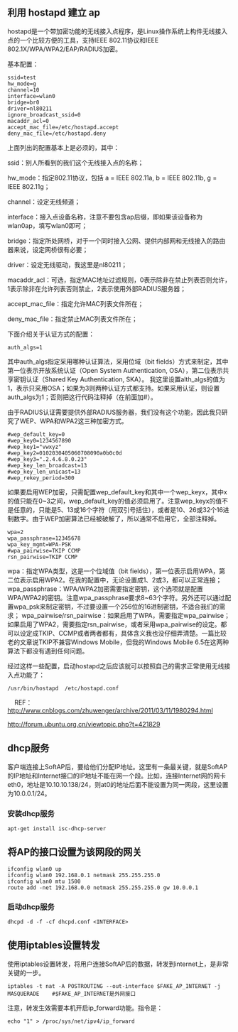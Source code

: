 ## 利用 hostapd 建立 ap  ## 

hostapd是一个带加密功能的无线接入点程序，是Linux操作系统上构件无线接入点的一个比较方便的工具，支持IEEE 802.11协议和IEEE 802.1X/WPA/WPA2/EAP/RADIUS加密。 

基本配置：

    ssid=test
    hw_mode=g
    channel=10
    interface=wlan0
    bridge=br0
    driver=nl80211
    ignore_broadcast_ssid=0
    macaddr_acl=0
    accept_mac_file=/etc/hostapd.accept
    deny_mac_file=/etc/hostapd.deny 
    
上面列出的配置基本上是必须的，其中：

ssid：别人所看到的我们这个无线接入点的名称； 

hw_mode：指定802.11协议，包括 a = IEEE 802.11a, b = IEEE 802.11b, g = IEEE 802.11g； 

channel：设定无线频道； 

interface：接入点设备名称，注意不要包含ap后缀，即如果该设备称为wlan0ap，填写wlan0即可； 

bridge：指定所处网桥，对于一个同时接入公网、提供内部网和无线接入的路由器来说，设定网桥很有必要； 

driver：设定无线驱动，我这里是nl80211； 

macaddr_acl：可选，指定MAC地址过滤规则，0表示除非在禁止列表否则允许，1表示除非在允许列表否则禁止，2表示使用外部RADIUS服务器； 

accept_mac_file：指定允许MAC列表文件所在； 

deny_mac_file：指定禁止MAC列表文件所在； 
 
下面介绍关于认证方式的配置： 

    auth_algs=1
 
其中auth_algs指定采用哪种认证算法，采用位域（bit fields）方式来制定，其中第一位表示开放系统认证（Open System Authentication, OSA），第二位表示共享密钥认证（Shared Key Authentication, SKA）。 
我这里设置alth_algs的值为1，表示只采用OSA；如果为3则两种认证方式都支持。如果采用认证，则设置auth_algs为1；否则把这行代码注释掉（在前面加#）。 
 
由于RADIUS认证需要提供外部RADIUS服务器，我们没有这个功能，因此我只研究了WEP、WPA和WPA2这三种加密方式。 
 
    #wep_default_key=0
    #wep_key0=1234567890
    #wep_key1="vwxyz"
    #wep_key2=0102030405060708090a0b0c0d
    #wep_key3=".2.4.6.8.0.23"
    #wep_key_len_broadcast=13
    #wep_key_len_unicast=13
    #wep_rekey_period=300
    
如果要启用WEP加密，只需配置wep_default_key和其中一个wep_keyx，其中x的值只能在0~3之间，wep_default_key的值必须启用了。注意wep_keyx的值不是任意的，只能是5、13或16个字符（用双引号括住），或者是10、26或32个16进制数字。由于WEP加密算法已经被破解了，所以通常不启用它，全部注释掉。 

    wpa=2
    wpa_passphrase=12345678
    wpa_key_mgmt=WPA-PSK
    #wpa_pairwise=TKIP CCMP
    rsn_pairwise=TKIP CCMP

wpa：指定WPA类型，这是一个位域值（bit fields），第一位表示启用WPA，第二位表示启用WPA2。在我的配置中，无论设置成1、2或3，都可以正常连接； 
wpa_passphrase：WPA/WPA2加密需要指定密钥，这个选项就是配置WPA/WPA2的密钥。注意wpa_passphrase要求8~63个字符。另外还可以通过配置wpa_psk来制定密钥，不过要设置一个256位的16进制密钥，不适合我们的需求； 
wpa_pairwise/rsn_pairwise：如果启用了WPA，需要指定wpa_pairwise；如果启用了WPA2，需要指定rsn_pairwise，或者采用wpa_pairwise的设定。都可以设定成TKIP、CCMP或者两者都有，具体含义我也没仔细弄清楚。一篇比较老的文章说TKIP不兼容Windows Mobile，但我的Windows Mobile 6.5在这两种算法下都没有遇到任何问题。 

经过这样一些配置，启动hostapd之后应该就可以按照自己的需求正常使用无线接入点功能了： 

    /usr/bin/hostapd  /etc/hostapd.conf 
    
REF： 
http://www.cnblogs.com/zhuwenger/archive/2011/03/11/1980294.html  

http://forum.ubuntu.org.cn/viewtopic.php?t=421829  
 
## dhcp服务 ##

客户端连接上SoftAP后，要给他们分配IP地址。这里有一条最关键，就是SoftAP的IP地址和Internet接口的IP地址不能在网一个段。比如，连接Internet网的网卡eth0，地址是10.10.10.138/24，则at0的地址后面不能设置为同一网段，这里设置为10.0.0.1/24。

### 安装dhcp服务 ###

    apt-get install isc-dhcp-server

## 将AP的接口设置为该网段的网关 ##

    ifconfig wlan0 up
    ifconfig wlan0 192.168.0.1 netmask 255.255.255.0
    ifconfig wlan0 mtu 1500
    route add -net 192.168.0.0 netmask 255.255.255.0 gw 10.0.0.1

### 启动dhcp服务 ###

    dhcpd -d -f -cf dhcpd.conf <INTERFACE>
    
## 使用iptables设置转发 ##

使用iptables设置转发，将用户连接SoftAP后的数据，转发到internet上，是非常关键的一步。

    iptables -t nat -A POSTROUTING --out-interface $FAKE_AP_INTERNET -j MASQUERADE    #$FAKE_AP_INTERNET是外网接口
    
注意，转发生效需要本机开启ip_forward功能。指令是：

    echo "1" > /proc/sys/net/ipv4/ip_forward

